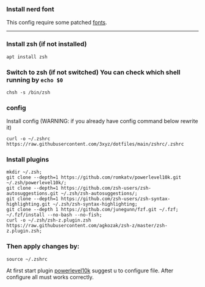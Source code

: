 ### Install nerd font
This config require some patched [fonts](https://www.nerdfonts.com/).
___
### Install zsh (if not installed)
```
apt install zsh
```
### Switch to zsh (if not switched) You can check which shell running by `echo $0` 
```
chsh -s /bin/zsh
```
### config
Install config (WARNING: if you already have config command below rewrite it)
```
curl -o ~/.zshrc https://raw.githubusercontent.com/3xyz/dotfiles/main/zshrc/.zshrc
```
### Install plugins
```
mkdir ~/.zsh;
git clone --depth=1 https://github.com/romkatv/powerlevel10k.git ~/.zsh/powerlevel10k/;
git clone --depth=1 https://github.com/zsh-users/zsh-autosuggestions.git ~/.zsh/zsh-autosuggestions/;
git clone --depth=1 https://github.com/zsh-users/zsh-syntax-highlighting.git ~/.zsh/zsh-syntax-highlighting;
git clone --depth 1 https://github.com/junegunn/fzf.git ~/.fzf;
~/.fzf/install --no-bash --no-fish;
curl -o ~/.zsh/zsh-z.plugin.zsh https://raw.githubusercontent.com/agkozak/zsh-z/master/zsh-z.plugin.zsh;
```
### Then apply changes by:
```
source ~/.zshrc
```
At first start plugin [powerlevel10k](https://github.com/romkatv/powerlevel10k#manual) suggest u to configure file.
After configure all must works correctly.
